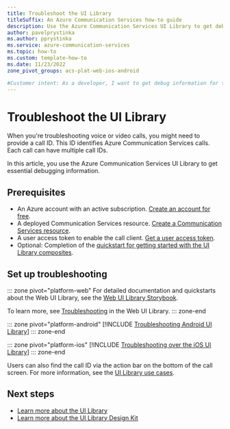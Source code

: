 ```yaml
---
title: Troubleshoot the UI Library
titleSuffix: An Azure Communication Services how-to guide
description: Use the Azure Communication Services UI Library to get debug information.
author: pavelprystinka
ms.author: pprystinka
ms.service: azure-communication-services
ms.topic: how-to 
ms.custom: template-how-to
ms.date: 11/23/2022
zone_pivot_groups: acs-plat-web-ios-android

#Customer intent: As a developer, I want to get debug information for troubleshooting voice and video calls. 
---
```


# Troubleshoot the UI Library

When you're troubleshooting voice or video calls, you might need to provide a call ID. This ID identifies Azure Communication Services calls. Each call can have multiple call IDs.

In this article, you use the Azure Communication Services UI Library to get essential debugging information.

## Prerequisites

- An Azure account with an active subscription. [Create an account for free](https://azure.microsoft.com/free/?WT.mc_id=A261C142F).
- A deployed Communication Services resource. [Create a Communication Services resource](../../quickstarts/create-communication-resource.md).
- A user access token to enable the call client. [Get a user access token](../../quickstarts/identity/access-tokens.md).
- Optional: Completion of the [quickstart for getting started with the UI Library composites](../../quickstarts/ui-library/get-started-composites.md).

## Set up troubleshooting

::: zone pivot="platform-web"
For detailed documentation and quickstarts about the Web UI Library, see the [Web UI Library Storybook](https://azure.github.io/communication-ui-library).

To learn more, see [Troubleshooting](https://azure.github.io/communication-ui-library/?path=/docs/troubleshooting--page) in the Web UI Library.
::: zone-end

::: zone pivot="platform-android"
[!INCLUDE [Troubleshooting Android UI Library](./includes/troubleshooting/android.md)]
::: zone-end

::: zone pivot="platform-ios"
[!INCLUDE [Troubleshooting over the iOS UI Library](./includes/troubleshooting/ios.md)]
::: zone-end

Users can also find the call ID via the action bar on the bottom of the call screen. For more information, see the [UI Library use cases](../../concepts/ui-library/ui-library-use-cases.md?&pivots=platform-mobile#troubleshooting-guide).

## Next steps
- [Learn more about the UI Library](../../concepts/ui-library/ui-library-overview.md)
- [Learn more about the UI Library Design Kit](../../quickstarts/ui-library/get-started-ui-kit.md)
